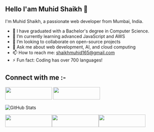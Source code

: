 ## Hello I'am Muhid Shaikh 👋



I'm Muhid Shaikh, a passionate web developer from Mumbai, India.

- 🔭 I have graduated with a Bachelor's degree in Computer Science.
- 🌱 I’m currently learning advanced JavaScript and AWS
- 👯 I’m looking to collaborate on open-source projects
- 💬 Ask me about web development, AI, and cloud computing
- 📫 How to reach me: [shaikhmuhid165@gmail.com](mailto:shaikhmuhid165@gmail.com)
- ⚡ Fun fact: Coding has over 700 languages!

## Connect with me :- 

<a href="https://www.linkedin.com/in/muhid-shaikh-67b987199/" target="_blank"><img src="https://img.shields.io/badge/LinkedIn-0077B5?style=flat-square&logo=linkedin&logoColor=white" width="150" height="40"></a>
<a href="https://twitter.com/shaikh_muhid" target="_blank"><img src="https://img.shields.io/badge/Twitter-1DA1F2?style=flat-square&logo=twitter&logoColor=white" width="150" height="40"></a>


![GitHub Stats](https://github-readme-stats.vercel.app/api?username=muhid165&show_icons=true)



<a href="https://github.com/muhid165" target="_blank"><img src="https://img.shields.io/badge/HTML5-E34F26?style=flat-square&logo=html5&logoColor=white" width="150" height="40"></a><a href="https://github.com/muhid165" target="_blank"><img src="https://img.shields.io/badge/CSS3-1572B6?style=flat-square&logo=css3&logoColor=white" width="150" height="40"></a><a href="https://github.com/muhid165" target="_blank"><img src="https://img.shields.io/badge/JavaScript-323330?style=flat-square&logo=javascript&logoColor=F7DF1E" width="150" height="40"></a>








<!--
**muhid165/muhid165** is a ✨ _special_ ✨ repository because its `README.md` (this file) appears on your GitHub profile.

Here are some ideas to get you started:

- 🔭 I’m currently working on ...
- 🌱 I’m currently learning ...
- 👯 I’m looking to collaborate on ...
- 🤔 I’m looking for help with ...
- 💬 Ask me about ...
- 📫 How to reach me: ...
- ⚡ Fun fact: ...
-->
